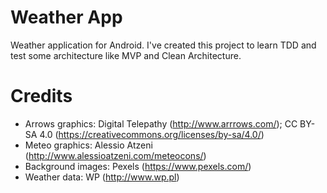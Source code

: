 # Weather App
Weather application for Android. I've created this project to learn TDD and test some architecture like MVP and Clean Architecture.

# Credits
* Arrows graphics: Digital Telepathy (http://www.arrrows.com/); CC BY-SA 4.0 (https://creativecommons.org/licenses/by-sa/4.0/)
* Meteo graphics: Alessio Atzeni (http://www.alessioatzeni.com/meteocons/)
* Background images: Pexels (https://www.pexels.com/)
* Weather data: WP (http://www.wp.pl)
